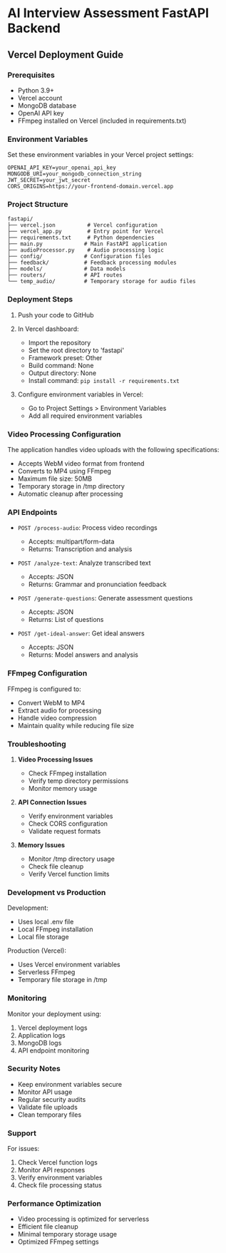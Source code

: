 # AI Interview Assessment FastAPI Backend

## Vercel Deployment Guide

### Prerequisites
- Python 3.9+
- Vercel account
- MongoDB database
- OpenAI API key
- FFmpeg installed on Vercel (included in requirements.txt)

### Environment Variables

Set these environment variables in your Vercel project settings:

```env
OPENAI_API_KEY=your_openai_api_key
MONGODB_URI=your_mongodb_connection_string
JWT_SECRET=your_jwt_secret
CORS_ORIGINS=https://your-frontend-domain.vercel.app
```

### Project Structure

```
fastapi/
├── vercel.json          # Vercel configuration
├── vercel_app.py        # Entry point for Vercel
├── requirements.txt     # Python dependencies
├── main.py             # Main FastAPI application
├── audioProcessor.py    # Audio processing logic
├── config/             # Configuration files
├── feedback/           # Feedback processing modules
├── models/             # Data models
├── routers/            # API routes
└── temp_audio/         # Temporary storage for audio files
```

### Deployment Steps

1. Push your code to GitHub
2. In Vercel dashboard:
   - Import the repository
   - Set the root directory to 'fastapi'
   - Framework preset: Other
   - Build command: None
   - Output directory: None
   - Install command: `pip install -r requirements.txt`

3. Configure environment variables in Vercel:
   - Go to Project Settings > Environment Variables
   - Add all required environment variables

### Video Processing Configuration

The application handles video uploads with the following specifications:
- Accepts WebM video format from frontend
- Converts to MP4 using FFmpeg
- Maximum file size: 50MB
- Temporary storage in /tmp directory
- Automatic cleanup after processing

### API Endpoints

- `POST /process-audio`: Process video recordings
  - Accepts: multipart/form-data
  - Returns: Transcription and analysis

- `POST /analyze-text`: Analyze transcribed text
  - Accepts: JSON
  - Returns: Grammar and pronunciation feedback

- `POST /generate-questions`: Generate assessment questions
  - Accepts: JSON
  - Returns: List of questions

- `POST /get-ideal-answer`: Get ideal answers
  - Accepts: JSON
  - Returns: Model answers and analysis

### FFmpeg Configuration

FFmpeg is configured to:
- Convert WebM to MP4
- Extract audio for processing
- Handle video compression
- Maintain quality while reducing file size

### Troubleshooting

1. **Video Processing Issues**
   - Check FFmpeg installation
   - Verify temp directory permissions
   - Monitor memory usage

2. **API Connection Issues**
   - Verify environment variables
   - Check CORS configuration
   - Validate request formats

3. **Memory Issues**
   - Monitor /tmp directory usage
   - Check file cleanup
   - Verify Vercel function limits

### Development vs Production

Development:
- Uses local .env file
- Local FFmpeg installation
- Local file storage

Production (Vercel):
- Uses Vercel environment variables
- Serverless FFmpeg
- Temporary file storage in /tmp

### Monitoring

Monitor your deployment using:
1. Vercel deployment logs
2. Application logs
3. MongoDB logs
4. API endpoint monitoring

### Security Notes

- Keep environment variables secure
- Monitor API usage
- Regular security audits
- Validate file uploads
- Clean temporary files

### Support

For issues:
1. Check Vercel function logs
2. Monitor API responses
3. Verify environment variables
4. Check file processing status

### Performance Optimization

- Video processing is optimized for serverless
- Efficient file cleanup
- Minimal temporary storage usage
- Optimized FFmpeg settings